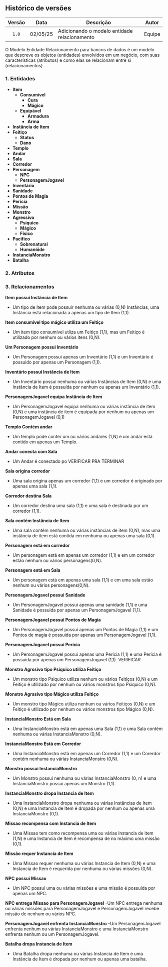 ## Histórico de versões

| Versão |    Data    | Descrição               | Autor                                                                                                                 |
| :----: | :--------: | ----------------------- | --------------------------------------------------------------------------------------------------------------------- |
| `1.0`  | 02/05/25 | Adicionando o modelo entidade relacionamento | Equipe

O Modelo Entidade Relacionamento para bancos de dados é um modelo que descreve os objetos (entidades) envolvidos em um negócio, com suas características (atributos) e como elas se relacionam entre si (relacionamentos).

### 1. Entidades

- **Item**
    - **Consumível**
        - **Cura**
        - **Mágico**
    - **Equipável**
        - **Armadura**
        - **Arma**
- **Instância de Item**
- **Feitiço**
    - **Status**
    - **Dano**
- **Templo**
- **Andar**
- **Sala**
- **Corredor**
- **Personagem**
    - **NPC**
    - **PersonagemJogavel**
- **Inventário**
- **Sanidade**
- **Pontos de Magia**
- **Perícia**
- **Missão**
- **Monstro**
- **Agressivo**
    - **Psiquico**
    - **Mágico**
    - **Físico**
- **Pacífico**
    - **Sobrenatural**
    - **Humanóide**
- **InstanciaMonstro**
- **Batalha**

### 2. Atributos

### 3. Relacionamentos

**Item possui Instância de Item**
- Um tipo de item pode possuir nenhuma ou várias (0,N) Instâncias, uma Instância está relacionada a apenas um tipo de Item (1,1).

**Item consumível tipo mágico utiliza um Feitiço**
- Um item tipo consumível utliza um Feitiço (1,1), mas um Feitiço é utilizado por nenhum ou vários itens (0,N).

**Um Personagem possui Inventário**
- Um Personagem possui apenas um Inventário (1,1) e um Inventário é possuido por apenas um Personagem (1,1).

**Inventário possui Instância de Item**
- Um Inventário possui nenhuma ou várias Instâncias de Item (0,N) e uma Instância de Item é possuída por nenhum ou apenas um Inventário (1,1).

**PersonagemJogavel equipa Instância de Item**
- Um PersonagemJogavel equipa nenhuma ou várias instância de item (0,N) e uma instância de item é equipada por nenhum ou apenas um PersonagemJogavel (0,1)

**Templo Contém andar**
- Um templo pode conter um ou vários andares (1,N) e um andar está contido em apenas um Templo.

**Andar conecta com Sala**
- Um Andar é conectado po VERIFICAR PRA TERMINAR

**Sala origina corredor**
- Uma sala origina apenas um corredor (1,1) e um corredor é originado por apenas uma sala (1,1).

**Corredor destina Sala**
- Um corredor destina uma sala (1,1) e uma sala é destinada por um corredor (1,1).

**Sala contém Instância de Item**
- Uma sala contém nenhuma ou várias instâncias de item (0,N), mas uma instância de item está contida em nenhuma ou apenas uma sala (0,1).

**Personagem está em corredor**
- Um personagem está em apenas um corredor (1,1) e em um corredor estão nenhum ou vários personagens(0,N).

**Personagem está em Sala**
- Um personagem está em apenas uma sala (1,1) e em uma sala estão nenhum ou vários personagens(0,N).

**PersonagemJogavel possui Sanidade**
- Um PersonagemJogavel possui apenas uma sanidade (1,1) e uma Sanidade é possuida por apenas um PersonagemJogavel (1,1).

**PersonagemJogavel possui Pontos de Magia**
- Um PersonagemJogavel possui apenas um Pontos de Magia (1,1) e um Pontos de magia é possuida por apenas um PersonagemJogavel (1,1).

**PersonagemJogavel possui Perícia**
- Um PersonagemJogavel possui apenas uma Perícia (1,1) e uma Perícia é possuida por apenas um PersonagemJogavel (1,1). VERIFICAR

**Monstro Agrssivo tipo Psiquico utiliza Feitiço**
- Um monstro tipo Psiquico utiliza nenhum ou vários Feitiços (0,N) e um Feitiço é utilizado por nenhum ou vários monstros tipo Psiquico (0,N).

**Monstro Agrssivo tipo Mágico utiliza Feitiço**
- Um monstro tipo Mágico utiliza nenhum ou vários Feitiços (0,N) e um Feitiço é utilizado por nenhum ou vários monstros tipo Mágico (0,N).

**InstanciaMonstro Está em Sala**
- Uma InstanciaMonstro está em apenas uma Sala (1,1) e uma Sala contém nenhuma ou várias InstanciaMonstro (0,N).

**InstanciaMonstro Está em Corredor**
- Uma InstanciaMonstro está em apenas um Corredor (1,1) e um Corerdor contém nenhuma ou várias InstanciaMonstro (0,N).

**Monstro possui InstanciaMonstro**
- Um Monstro possui nenhuma ou várias InstanciaMonstro (0, n) e uma InstanciaMonstro possui apenas um Monstro (1,1).

**InstanciaMonstro dropa Instancia de Item**
- Uma InstanciaMonstro dropa nenhuma ou várias Instâncias de Item (0,N) e uma Instancia de Item é dropada por nenhum ou apenas uma InstanciaMonstro (0,1).

**Missao recompensa com Instancia de Item**
- Uma Missao tem como recompensa uma ou várias Instancia de item (1,N) e uma Instancia de Item é recompensa de no máximo uma missão (0,1).

**Missão requer Instancia de Item**
- Uma Missao requer nenhuma ou várias Instancia de Item (0,N) e uma Instancia de Item é requerida por nenhuma ou várias missões (0,N).

**NPC possui Missao**
- Um NPC possui uma ou várias missões e uma missão é possuída por apenas um NPC.

**NPC entrega Missao para PersonagemJogavel**
-Um NPC entrega nenhuma ou várias missões para PersonagemJogavel e PersonagemJogavel recebe missão de nenhum ou vários NPC. 

**PersonagemJogavel enfrenta InstanciaMonstro**
-Um PersonagemJogavel enfrenta nenhum ou várias InstanciaMonstro e uma InstanciaMonstro enfrenta nenhum ou um PersonagemJogavel.

**Batalha dropa Instancia de Item**
- Uma Batalha dropa nenhuma ou várias Instancia de Item e uma Instância de Item é dropada por nenhum ou apenas uma batalha.






